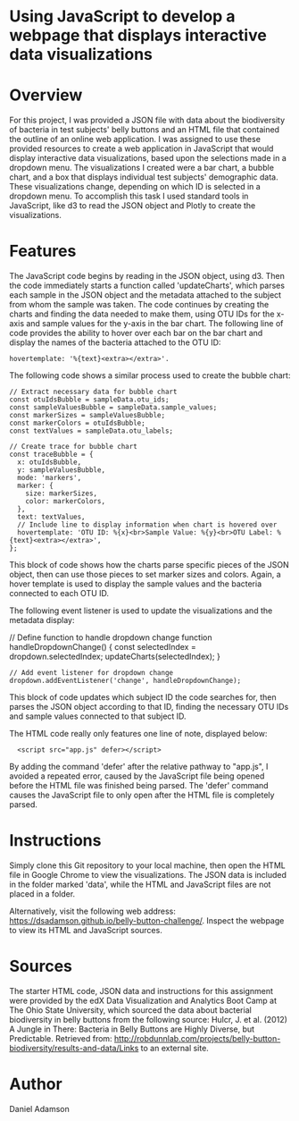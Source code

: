 # Using JavaScript to develop a webpage that displays interactive data visualizations

# Overview
For this project, I was provided a JSON file with data about the biodiversity of bacteria in test subjects' belly buttons and an HTML file that contained the outline of an online web application.
I was assigned to use these provided resources to create a web application in JavaScript that would display interactive data visualizations, based upon the selections made in a dropdown menu.
The visualizations I created were a bar chart, a bubble chart, and a box that displays individual test subjects' demographic data. These visualizations change, depending on which ID is selected in a dropdown menu.
To accomplish this task I used standard tools in JavaScript, like d3 to read the JSON object and Plotly to create the visualizations.

# Features
The JavaScript code begins by reading in the JSON object, using d3. Then the code immediately starts a function called 'updateCharts', which parses each sample in the JSON object and the metadata attached to the subject from whom the sample was taken.
The code continues by creating the charts and finding the data needed to make them, using OTU IDs for the x-axis and sample values for the y-axis in the bar chart. The following line of code provides the ability to hover over each bar on the bar chart and display the names of the bacteria attached to the OTU ID: 
    
    hovertemplate: '%{text}<extra></extra>'.

The following code shows a similar process used to create the bubble chart:

    // Extract necessary data for bubble chart
    const otuIdsBubble = sampleData.otu_ids;
    const sampleValuesBubble = sampleData.sample_values;
    const markerSizes = sampleValuesBubble;
    const markerColors = otuIdsBubble;
    const textValues = sampleData.otu_labels;

    // Create trace for bubble chart
    const traceBubble = {
      x: otuIdsBubble,
      y: sampleValuesBubble,
      mode: 'markers',
      marker: {
        size: markerSizes,
        color: markerColors,
      },
      text: textValues,
      // Include line to display information when chart is hovered over
      hovertemplate: 'OTU ID: %{x}<br>Sample Value: %{y}<br>OTU Label: %{text}<extra></extra>',
    };

This block of code shows how the charts parse specific pieces of the JSON object, then can use those pieces to set marker sizes and colors. Again, a hover template is used to display the sample values and the bacteria connected to each OTU ID.

The following event listener is used to update the visualizations and the metadata display:

   // Define function to handle dropdown change
    function handleDropdownChange() {
      const selectedIndex = dropdown.selectedIndex;
      updateCharts(selectedIndex);
    }

    // Add event listener for dropdown change
    dropdown.addEventListener('change', handleDropdownChange);

This block of code updates which subject ID the code searches for, then parses the JSON object according to that ID, finding the necessary OTU IDs and sample values connected to that subject ID.

The HTML code really only features one line of note, displayed below:

      <script src="app.js" defer></script>

By adding the command 'defer' after the relative pathway to "app.js", I avoided a repeated error, caused by the JavaScript file being opened before the HTML file was finished being parsed. The 'defer' command causes the JavaScript file to only open after the HTML file is completely parsed. 

# Instructions
Simply clone this Git repository to your local machine, then open the HTML file in Google Chrome to view the visualizations. The JSON data is included in the folder marked 'data', while the HTML and JavaScript files are not placed in a folder.

Alternatively, visit the following web address: https://dsadamson.github.io/belly-button-challenge/. Inspect the webpage to view its HTML and JavaScript sources.

# Sources
The starter HTML code, JSON data and instructions for this assignment were provided by the edX Data Visualization and Analytics Boot Camp at The Ohio State University, which sourced the data about bacterial biodiversity in belly buttons from the following source:
Hulcr, J. et al. (2012) A Jungle in There: Bacteria in Belly Buttons are Highly Diverse, but Predictable. Retrieved from: http://robdunnlab.com/projects/belly-button-biodiversity/results-and-data/Links to an external site.

# Author
Daniel Adamson
